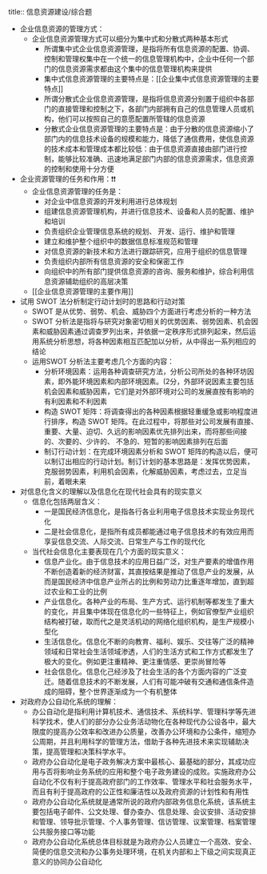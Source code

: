 title:: 信息资源建设/综合题

- 企业信息资源的管理方式：
	- 企业信息资源管理方式可以细分为集中式和分散式两种基本形式
		- 所谓集中式企业信息资源管理，是指将所有信息资源的配置、协调、控制和管理权集中在一个统一的信息管理机构中，企业中任何一个部门的信息资源需求都由这个集中的信息管理机构来提供
		- 集中式信息资源管理的主要特点是：[[企业集中式信息资源管理的主要特点]]
		- 所谓分散式企业信息资源管理，是指将信息资源分别置于组织中各部门的直接管理和控制之下，各部门内部拥有自己的信息管理人员或机构，他们可以按照自己的意愿配置所管辖的信息资源
		- 分散式企业信息资源管理的主要特点是：由于分散的信息资源缩小了 部门内的信息技术设备的规模和能力，降低了通信费用，使信息资源的技术成本和管理成本都比较低：由于信息资源直接由部门进行控制，能够比较准确、迅速地满足部门内部的信息资源需求，信息资源的控制和使用十分方便
- 企业资源管理的任务和作用：❗️❗️
	- 企业信息资源管理的任务是：
		- 对企业中信息资源的开发利用进行总体规划
		- 组建信息资源管理机构，并进行信息技术、设备和人员的配置、维护和培训
		- 负责组织企业管理信息系统的规划、 开发、运行、维护和管理
		- 建立和维护整个组织中的数据信息标准规范和管理
		- 对信息资源的新技术和方法进行跟踪研究，应用于组织的信息管理
		- 负责组织内部所有信息资源的安全和保密工作
		- 向组织中的所有部门提供信息资源的咨询、服务和维护，综合利用信息资源辅助组织的高层决策
	- [[企业信息资源管理的主要作用]]
- 试用 SWOT 法分析制定行动计划时的思路和行动对策
	- SWOT 是从优势、弱势、机会、威胁四个方面进行考虑分析的一种方法
	- SWOT 分析法是指将与研究对象密切相关的优势因素、弱势因素、机会因素和威胁因素通过调查罗列出来，并依据一定秩序形式排列起来，然后运用系统分析思想，将各种因素相互匹配加以分析，从中得出一系列相应的结论
	- 运用SWOT 分析法主要考虑几个方面的内容：
		- 分析环境因素：运用各种调查研究方法，分析公司所处的各种环坊因素，即外能环境因素和内部环境因素。(2分，外部环说因素主要包括机会因素和威胁因素，它们是对外部环境对公司的发展直按有影响的有利因素和不利因素
		- 构造 SWOT 矩阵：将调查得出的各种因素根据轻重缓急或影响程度进行排序，构造 SWOT 矩阵。在此过程中，将那些对公司发展有直接、重要、大量、迫切、久远的影响因素优先排列出来，而将那些间接的、次要的、少许的、 不急的、短暂的影响因素排列在后面
		- 制订行动计划：在完成环境因素分析和 SWOT 矩阵的构造以后，便可以制订出相应的行动计划。制订计划的基本思路是：发挥优势因素，克服弱势因素，利用机会因素，化解威胁因素，考虑过去，立足当前，着眼未来
- 对信息化含义的理解以及信息化在现代社会具有的现实意义
	- 信息化包括两层含义：
		- 一是国民经济信息化，是指各行各业利用电子信息技术实现业务现代化
		- 二是社会信息化，是指所有成员都能通过电子信息技术的有效应用而享妥信息交流、人际交流、日常生产与工作的现代化
	- 当代社会信息化主要表现在几个方面的现实意义：
		- 信息产业化。由于信息技术的应用日益广泛，对生产要素的增值作用不断创造着新的经济财富，其直按结果是推动了信息产业的发展，从而是国民经济中信息产业所占的比例和劳动力比重逐年增加，直到超过农业和工业的比例
		- 产业信息化。各种产业的布局、生产方式、运行机制等都发生了重大的变化，并且集中体现在信息化的一些特征上，例如官僚型产业组织结构被打破，取而代之是灵活机动的网络化组织机构，是生产规模小型化
		- 生活信息化。信息化不断的向教育、福利、娱乐、交往等广泛的精神领域和日常社会生活领域渗透，人们的生活方式和工作方式都发生了极大的变化。例如更注重精神、更注重情感、更崇尚冒险等
		- 社会信息化。信息化己经涉及了社会生活的各个方面内容的广泛变迁。随着信息技术的不断发展，人们有可能冲破有交通和通信条件造成的阻碍，整个世界逐渐成为一个有机整体
- 对政府办公自动化系统的理解：
	- 办公自动化是指利用计算机技术、通信技术、系统科学、管理科学等先进科学找术，使人们的部分办公业务活动物化在各种现代办公设各中，最大限度的提高办公效率和改进办公质量，改善办公环境和办公条件，缩短办公周期，并且利用科学的管理方法，借助于各种先进技术来实现辅助决策，提高管理和决策科学水平。
	- 政府办公自动化是电子政务解决方案中最核心、最基础的部分，其成功应用与否将影响业务系统的应用和整个电子政务建设的成败。实施政府办公自动化不仅有利于提高政府部门的工作效率、管理水平和社会服务水平，而且有利于提高政府的公正性和廉洁性以及政府资源的计划性和有用性
	- 政府办公自动化系统就是通常所说的政府内部政务信息化系统，该系统主要包括电子邮件、公文处理、督办查办、信息处理、会议安排、活动安排和管理、领导批示管理、个人事务管理、信访管理、议案管理、档案管理公共服务接口等功能
	- 政府办公自动化系统总体目标就是为政府办公人员建立一个高效、安全、简便的信息交流和办公事务处理环境，在机关内部和上下级之间实现真正意义的协同办公自动化